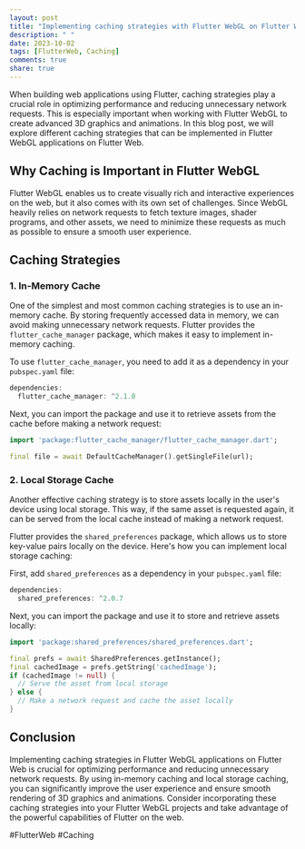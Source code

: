 ```yaml
---
layout: post
title: "Implementing caching strategies with Flutter WebGL on Flutter Web"
description: " "
date: 2023-10-02
tags: [FlutterWeb, Caching]
comments: true
share: true
---
```


When building web applications using Flutter, caching strategies play a crucial role in optimizing performance and reducing unnecessary network requests. This is especially important when working with Flutter WebGL to create advanced 3D graphics and animations. In this blog post, we will explore different caching strategies that can be implemented in Flutter WebGL applications on Flutter Web.

## Why Caching is Important in Flutter WebGL

Flutter WebGL enables us to create visually rich and interactive experiences on the web, but it also comes with its own set of challenges. Since WebGL heavily relies on network requests to fetch texture images, shader programs, and other assets, we need to minimize these requests as much as possible to ensure a smooth user experience.

## Caching Strategies

### 1. In-Memory Cache

One of the simplest and most common caching strategies is to use an in-memory cache. By storing frequently accessed data in memory, we can avoid making unnecessary network requests. Flutter provides the `flutter_cache_manager` package, which makes it easy to implement in-memory caching.

To use `flutter_cache_manager`, you need to add it as a dependency in your `pubspec.yaml` file:

```dart
dependencies:
  flutter_cache_manager: ^2.1.0
```

Next, you can import the package and use it to retrieve assets from the cache before making a network request:

```dart
import 'package:flutter_cache_manager/flutter_cache_manager.dart';

final file = await DefaultCacheManager().getSingleFile(url);
```

### 2. Local Storage Cache

Another effective caching strategy is to store assets locally in the user's device using local storage. This way, if the same asset is requested again, it can be served from the local cache instead of making a network request.

Flutter provides the `shared_preferences` package, which allows us to store key-value pairs locally on the device. Here's how you can implement local storage caching:

First, add `shared_preferences` as a dependency in your `pubspec.yaml` file:

```dart
dependencies:
  shared_preferences: ^2.0.7
```

Next, you can import the package and use it to store and retrieve assets locally:

```dart
import 'package:shared_preferences/shared_preferences.dart';

final prefs = await SharedPreferences.getInstance();
final cachedImage = prefs.getString('cachedImage');
if (cachedImage != null) {
  // Serve the asset from local storage
} else {
  // Make a network request and cache the asset locally
}
```

## Conclusion

Implementing caching strategies in Flutter WebGL applications on Flutter Web is crucial for optimizing performance and reducing unnecessary network requests. By using in-memory caching and local storage caching, you can significantly improve the user experience and ensure smooth rendering of 3D graphics and animations. Consider incorporating these caching strategies into your Flutter WebGL projects and take advantage of the powerful capabilities of Flutter on the web.

#FlutterWeb #Caching